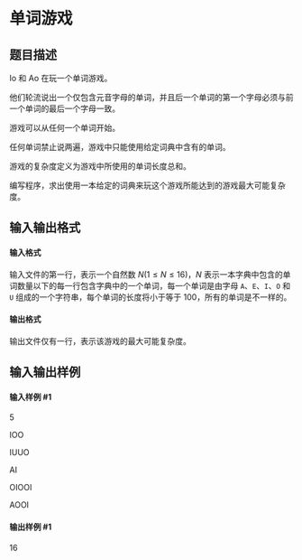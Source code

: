 
# 单词游戏
## 题目描述
Io 和 Ao 在玩一个单词游戏。

他们轮流说出一个仅包含元音字母的单词，并且后一个单词的第一个字母必须与前一个单词的最后一个字母一致。

游戏可以从任何一个单词开始。

任何单词禁止说两遍，游戏中只能使用给定词典中含有的单词。

游戏的复杂度定义为游戏中所使用的单词长度总和。

编写程序，求出使用一本给定的词典来玩这个游戏所能达到的游戏最大可能复杂度。

## 输入输出格式
#### 输入格式

输入文件的第一行，表示一个自然数 $N(1 \le N \le 16)$，$N$ 表示一本字典中包含的单词数量以下的每一行包含字典中的一个单词，每一个单词是由字母 `A`、`E`、`I`、`O` 和 `U` 组成的一个字符串，每个单词的长度将小于等于 $100$，所有的单词是不一样的。

#### 输出格式

输出文件仅有一行，表示该游戏的最大可能复杂度。

## 输入输出样例
#### 输入样例 #1
5
IOO
IUUO
AI
OIOOI
AOOI
#### 输出样例 #1
16
 